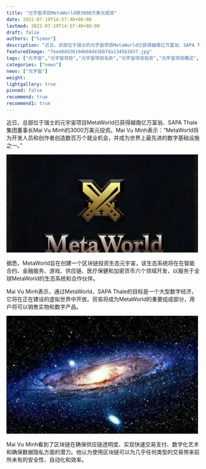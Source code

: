 ```yaml
---
title: "元宇宙项目MetaWorld获3000万美元投资"
date: 2022-07-19T14:57:40+08:00
lastmod: 2022-07-19T14:57:40+08:00
draft: false
authors: ["Simon"]
description: "近日，总部位于瑞士的元宇宙项目MetaWorld已获得越南亿万富翁、SAPA Thale集团董事长Mai Vu Minh的3000万美元投资。"
featuredImage: "7ee48dd20194b68d43bbfda1345b2837.jpg"
tags: ["元宇宙","元宇宙项目","元宇宙项目名称","元宇宙项目投资","元宇宙项目概述","MetaWorld"]
categories: ["news"]
news: ["元宇宙"]
weight: 
lightgallery: true
pinned: false
recommend: true
recommend1: true
---
```


近日，总部位于瑞士的元宇宙项目MetaWorld已获得越南亿万富翁、SAPA Thale集团董事长Mai Vu Minh的3000万美元投资。Mai Vu Minh表示：“MetaWorld将为开发人员和创作者创造数百万个就业机会，并成为世界上最先进的数字基础设施之一。”

![配图](20220718152940.jpg)


据悉，MetaWorld旨在创建一个区块链投资生态元宇宙，该生态系统将在在智能合约、金融服务、游戏、供应链、医疗保健和加密货币六个领域开发，以服务于全球MetaWorld的生态系统和合作伙伴。

Mai Vu Minh表示，通过MetaWorld，SAPA Thale的目标是一个大型数字经济，它将在正在建设的虚拟世界中开放。贸易将成为MetaWorld的重要组成部分，用户将可以销售实物和数字产品。

![配图](20220718152958.jpg)


Mai Vu Minh看到了区块链在确保供应链透明度、实现快速交易支付、数字化艺术和确保数据隐私方面的潜力。他认为使用区块链可以为几乎任何类型的交易带来前所未有的安全性、自动化和效率。